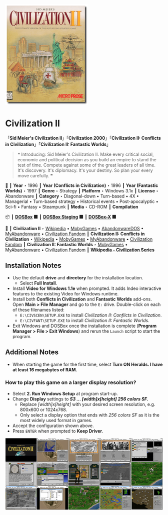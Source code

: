 ![](Thumbnail.png "application-thumbnail")

# Civilization II

「**Sid Meier's Civilization II**」「**Civilization 2000**」「**Civilization II: Conflicts in Civilization**」「**Civilization II: Fantastic Worlds**」

> ❝ Introducing: Sid Meier's Civilization II. Make every critical social, economic and political decision as you build an empire to stand the test of time. Compete against some of the great leaders of all time. It's discovery. It's diplomacy. It's your destiny. So plan your every move carefully. ❞
>

📌 ┃ **Year** ‣ 1996 ┃ **Year (Conflicts in Civilization)** ‣ 1996 ┃ **Year (Fantastic Worlds)** ‣ 1997 ┃ **Genre** ‣ Strategy ┃ **Platform** ‣ Windows 3.1x ┃ **License** ‣ Abandonware ┃ **Category** ‣ Diagonal-down • Turn-based • 4X • Managerial • Turn-based strategy • Historical events • Post-apocalyptic • Sci-fi • Fantasy • Steampunk ┃ **Media** ‣ CD-ROM ┃ **Compilation** 

📦 ┃ **[DOSBox](https://www.dosbox.com/) 🟩** ┃ **[DOSBox Staging](https://dosbox-staging.github.io/) 🟩** ┃ **[DOSBox-X](https://dosbox-x.com/) 🟩** 

📎 ┃ **Civilization II** ‣ [Wikipedia](https://en.wikipedia.org/wiki/Civilization_II) • [MobyGames](https://www.mobygames.com/game/15/sid-meiers-civilization-ii/) • [AbandonwareDOS](https://www.abandonwaredos.com/abandonware-game.php?abandonware=Civilization+2&gid=1894) • [MyAbandonware](https://www.myabandonware.com/game/sid-meier-s-civilization-ii-453) • [Civilization Fandom](https://civilization.fandom.com/wiki/Civilization_II) ┃ **Civilization II: Conflicts in Civilization** ‣ [Wikipedia](https://en.wikipedia.org/wiki/Civilization_II:_Conflicts_in_Civilization) • [MobyGames](https://www.mobygames.com/game/1509/sid-meiers-civilization-ii-scenarios-conflicts-in-civilization/) • [MyAbandonware](https://www.myabandonware.com/game/sid-meier-s-civilization-ii-scenarios-conflicts-in-civilization-c45) • [Civilization Fandom](https://civilization.fandom.com/wiki/Civilization_II:_Conflicts_in_Civilization) ┃ **Civilization II: Fantastic Worlds** ‣ [MobyGames](https://www.mobygames.com/game/1593/civilization-ii-fantastic-worlds/) • [MyAbandonware](https://www.myabandonware.com/game/civilization-ii-fantastic-worlds-dvr) • [Civilization Fandom](https://civilization.fandom.com/wiki/Civ_II:_Fantastic_Worlds) ┃ **[Wikipedia - Civilization Series](https://en.wikipedia.org/wiki/Civilization_(series))** 

## Installation Notes
- Use the default **drive** and **directory** for the installation location.
  - Select **Full Install**.
- Install **Video for Windows 1.1e** when prompted. It adds Indeo interactive features to the existing Video for Windows runtime.
- Install both **Conflicts in Civilization** and **Fantastic Worlds** add-ons. Open **Main > File Manager** and go to the `E:` drive. Double-click on each of these filenames listed:
  - `E:\CIVSCEN\SETUP.EXE` to install *Civilization II: Conflicts in Civilization*.
  - `E:\CIVFANT\SETUP.EXE` to install *Civilization II: Fantastic Worlds*.
- Exit Windows and DOSBox once the installation is complete (**Program Manager > File > Exit Windows**) and rerun the `Launch` script to start the program.

## Additional Notes
- When starting the game for the first time, select **Turn ON Heralds. I have at least 16 megabytes of RAM.**

### How to play this game on a larger display resolution?
- Select **2. Run Windows Setup** at program start-up.
- Change **Display** settings to _**S3 ... [width]x[height] 256 colors SF.**_
  - Replace *[width]x[height]* with your desired screen resolution, e.g. 800x600 or 1024x768.
  - Only select a display option that ends with *256 colors SF* as it is the most widely used format in games.
- Accept the configuration shown above.
- Press `ENTER` when prompted to **Keep Driver**.

![](Montage.png "Civilization II")

